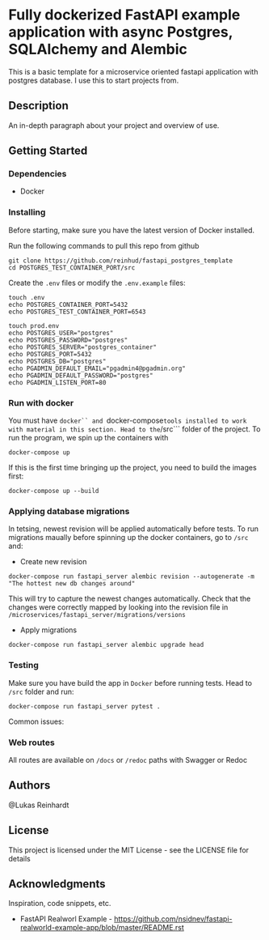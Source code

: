 # Fully dockerized FastAPI example application with async Postgres, SQLAlchemy and Alembic

This is a basic template for a microservice oriented fastapi application with postgres database.
I use this to start projects from.

## Description

An in-depth paragraph about your project and overview of use.

## Getting Started

### Dependencies

* Docker

### Installing

Before starting, make sure you have the latest version of Docker installed.

Run the following commands to pull this repo from github
```
git clone https://github.com/reinhud/fastapi_postgres_template
cd POSTGRES_TEST_CONTAINER_PORT/src
```
Create the ```.env``` files or modify the ```.env.example``` files:
```
touch .env
echo POSTGRES_CONTAINER_PORT=5432
echo POSTGRES_TEST_CONTAINER_PORT=6543
```
```
touch prod.env
echo POSTGRES_USER="postgres"
echo POSTGRES_PASSWORD="postgres"
echo POSTGRES_SERVER="postgres_container" 
echo POSTGRES_PORT=5432
echo POSTGRES_DB="postgres"
echo PGADMIN_DEFAULT_EMAIL="pgadmin4@pgadmin.org"
echo PGADMIN_DEFAULT_PASSWORD="postgres"
echo PGADMIN_LISTEN_PORT=80
```

### Run with docker

You must have ```docker`` and ```docker-compose``` tools installed to work with material in this section.
Head to the ```/src``` folder of the project.
To run the program, we spin up the containers with
```
docker-compose up
```
If this is the first time bringing up the project, you need to build the images first:
```
docker-compose up --build
```

### Applying database migrations
In tetsing, newest revision will be applied automatically before tests.
To run migrations maually before spinning up the docker containers, go to ```/src``` and:
* Create new revision
```
docker-compose run fastapi_server alembic revision --autogenerate -m "The hottest new db changes around"
```
This will try to capture the newest changes automatically.
Check that the changes were correctly mapped by looking into 
the revision file in ```/microservices/fastapi_server/migrations/versions```
* Apply migrations
```
docker-compose run fastapi_server alembic upgrade head
```

### Testing
Make sure you have build the app in ```Docker``` before running tests.
Head to ```/src``` folder and run:
```
docker-compose run fastapi_server pytest .
```


Common issues:

### Web routes
All routes are available on ```/docs``` or ```/redoc``` paths with Swagger or Redoc


## Authors

@Lukas Reinhardt
## License

This project is licensed under the MIT License - see the LICENSE file for details

## Acknowledgments
Inspiration, code snippets, etc.
* FastAPI Realworl Example - https://github.com/nsidnev/fastapi-realworld-example-app/blob/master/README.rst
